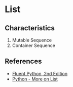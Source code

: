 # List

## Characteristics

1. Mutable Sequence
1. Container Sequence

## References

- [Fluent Python, 2nd Edition](https://www.oreilly.com/library/view/fluent-python-2nd/9781492056348/)
- [Python - More on List](https://docs.python.org/3/tutorial/datastructures.html#more-on-lists)
